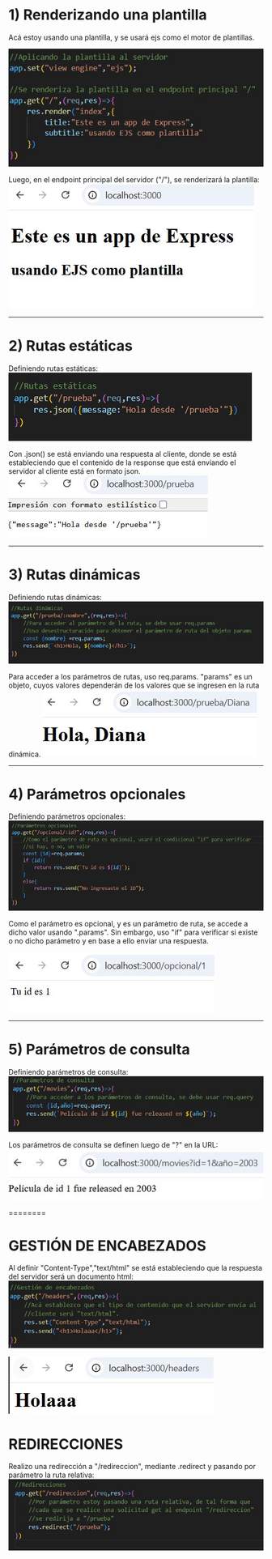 # 1) Renderizando una plantilla
Acá estoy usando una plantilla, y se usará ejs como el motor de plantillas.
   
![](https://github.com/DianaLlamoca/C8288---ACTIVIDADES/blob/main/Imagenes/I1.JPG)

Luego, en el endpoint principal del servidor ("/"), se renderizará la plantilla:
![](https://github.com/DianaLlamoca/C8288---ACTIVIDADES/blob/main/Imagenes/I2.JPG)

-------

# 2) Rutas estáticas
Definiendo rutas estáticas:
![](https://github.com/DianaLlamoca/C8288---ACTIVIDADES/blob/main/Imagenes/I3.JPG)

Con .json() se está enviando una respuesta al cliente, donde se está estableciendo que el contenido de la response que está enviando el servidor al cliente está en formato json.
![](https://github.com/DianaLlamoca/C8288---ACTIVIDADES/blob/main/Imagenes/I4.JPG)

-------

# 3) Rutas dinámicas
Definiendo rutas dinámicas:
![](https://github.com/DianaLlamoca/C8288---ACTIVIDADES/blob/main/Imagenes/I5.JPG)

Para acceder a los parámetros de rutas, uso req.params. "params" es un objeto, cuyos valores dependerán de los valores que se ingresen en la ruta dinámica.
![](https://github.com/DianaLlamoca/C8288---ACTIVIDADES/blob/main/Imagenes/I6.JPG)

-------

# 4) Parámetros opcionales
Definiendo parámetros opcionales:
![](https://github.com/DianaLlamoca/C8288---ACTIVIDADES/blob/main/Imagenes/I7.JPG)

Como el parámetro es opcional, y es un parámetro de ruta, se accede a dicho valor usando ".params". Sin embargo, uso "if" para verificar si existe o no dicho parámetro y en base a ello enviar una respuesta.

![](https://github.com/DianaLlamoca/C8288---ACTIVIDADES/blob/main/Imagenes/I8.JPG)

-------

# 5) Parámetros de consulta
Definiendo parámetros de consulta:
![](https://github.com/DianaLlamoca/C8288---ACTIVIDADES/blob/main/Imagenes/I10_.JPG)

Los parámetros de consulta se definen luego de "?" en la URL:
![](https://github.com/DianaLlamoca/C8288---ACTIVIDADES/blob/main/Imagenes/I11_.JPG)

========

# GESTIÓN DE ENCABEZADOS
Al definir "Content-Type","text/html" se está estableciendo que la respuesta del servidor será un documento html:
![](https://github.com/DianaLlamoca/C8288---ACTIVIDADES/blob/main/Imagenes/I12.JPG)

![](https://github.com/DianaLlamoca/C8288---ACTIVIDADES/blob/main/Imagenes/I13.JPG)

# REDIRECCIONES
Realizo una redirección a "/redireccion", mediante .redirect y pasando por parámetro la ruta relativa:
![](https://github.com/DianaLlamoca/C8288---ACTIVIDADES/blob/main/Imagenes/I14.JPG)
